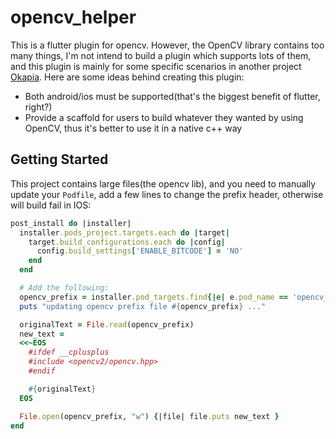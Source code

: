 # opencv_helper

This is a flutter plugin for opencv. However, the OpenCV library contains too many things, I'm not intend to build a plugin which supports lots of them, and this plugin is mainly for some specific scenarios in another project [Okapia](https://github.com/drriguz/ben/tree/master/okapia). Here are some ideas behind creating this plugin:

* Both android/ios must be supported(that's the biggest benefit of flutter, right?)
* Provide a scaffold for users to build whatever they wanted by using OpenCV, thus it's better to use it in a native c++ way

## Getting Started

This project contains large files(the opencv lib), and you need to manually update your `Podfile`, add a few lines to change the prefix header, otherwise will build fail in IOS:

```ruby
post_install do |installer|
  installer.pods_project.targets.each do |target|
    target.build_configurations.each do |config|
      config.build_settings['ENABLE_BITCODE'] = 'NO'
    end
  end

  # Add the following:
  opencv_prefix = installer.pod_targets.find{|e| e.pod_name == 'opencv_helper' }.prefix_header_path
  puts "updating opencv prefix file #{opencv_prefix} ..."

  originalText = File.read(opencv_prefix)
  new_text =
  <<~EOS
    #ifdef __cplusplus
    #include <opencv2/opencv.hpp>
    #endif

    #{originalText}
  EOS

  File.open(opencv_prefix, "w") {|file| file.puts new_text }
end
  ```
